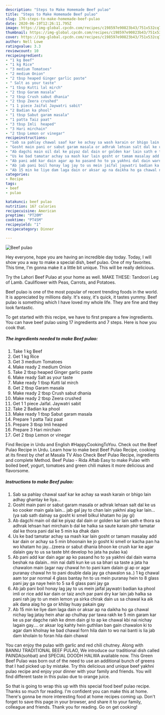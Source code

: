```yaml
---
description: "Steps to Make Homemade Beef pulao"
title: "Steps to Make Homemade Beef pulao"
slug: 176-steps-to-make-homemade-beef-pulao
date: 2020-06-19T12:26:11.795Z
image: https://img-global.cpcdn.com/recipes/c198597e90823b43/751x532cq70/beef-pulao-recipe-main-photo.jpg
thumbnail: https://img-global.cpcdn.com/recipes/c198597e90823b43/751x532cq70/beef-pulao-recipe-main-photo.jpg
cover: https://img-global.cpcdn.com/recipes/c198597e90823b43/751x532cq70/beef-pulao-recipe-main-photo.jpg
author: Nell Lowe
ratingvalue: 3.3
reviewcount: 10
recipeingredient:
- "1 kg Beef"
- "1 kg Rice"
- "3 medium Tomatoes"
- "2 medium Onion"
- "2 tbsp heaped Ginger garlic paste"
- " Salt as your taste"
- "1 tbsp Kutti lal mirch"
- "2 tbsp Garam masala"
- "2 tbsp Crush sabut dhania"
- "2 tbsp Zeera crushed"
- "1 1 piece Jaifal Jaywatri sabit"
- "2 Badian ka phool"
- "1 tbsp Sabut garam masala"
- "1 patta Taiz paat"
- "3 tbsp Imli  heaped"
- "3 Hari mirchain"
- "2 tbsp Lemon or vinegar"
recipeinstructions:
- "Sab sa pahlay chawal saaf kar ke achay sa wash karain or bhigo lain adhay ghantay ke liya..."
- "Gosht main pani or sabut garam masala or adhrak lehsan salt dal ke us ko cooker main gala lain... jab gal jay to chan lain yakhni alag kar lain... (ya sab sath dalnay sa gosht ki smell bilkul khatam ho jay gi)"
- "Ab dagchi main oil dal ke piyaz dal dain or golden kar lain sath e thora sa adhrak lehsan hari mirchain b dal ke halka sa saute karain phir tamatar dal ke thora pani dal ke 5 min ka dhak dain"
- "Us ke bad tamatar achay sa mash kar lain gosht or tamam masalay add kar dain or achay sa 5 min bhoonain ke jo gosht ki smell or kacha pan ha wo khatam ho jay...(zeera or sabut dhania bhoon ke crush kar ke agar dalain gay to us sa taste bht develop ho jata ha pulao ka)"
- "Ab pani add kar dain agar ap ko pasand ho to ya yakhni dal dain warna beshak na dalain.. min nai dalti kun ke us sa bhari sa taste a jata ha chawalon main (agar nay chawal hn to pani kam dalain gi ap or agar puranay chawal hn to pani double dala jay ga chawalon sa..) 1 kg chawal aam tor par normal 4 glass bantay hn to us mein puranay hein to 8 glass pani jay ga naye hein to 5 sa 6 glass pani jay ga"
- "Ab jab pani boil honay lag jay to us mein jaifal jaywatri badian ka phool imli or rice add kar dain or taiz anch par pani dry kar lain jab halka sa pani rah jay to un mein lemon ya sirka chirak dain us sa chawal ka aik aik dana alag ho ga or khilay huay pakain gay"
- "Ab 15 min ke liye dam laga dain or aksar ap na daikha ho ga chawal nichay lag jatay hein ahar ap chulhay par tawa rakh ke 5 min garam kar ke us par dagche rakh ke dmm dain gi to ap ke chawal kbi nai nichay lagain gay.... or aksar log kahty hein guthlian ban gain chawalon ki to agar dam kholnay ke bad chawal forn hila dain to wo nai banti is lia jab dam kholain to foran hila dain chawal"
categories:
- Recipe
tags:
- beef
- pulao

katakunci: beef pulao 
nutrition: 167 calories
recipecuisine: American
preptime: "PT20M"
cooktime: "PT45M"
recipeyield: "1"
recipecategory: Dinner

---
```



![Beef pulao](https://img-global.cpcdn.com/recipes/c198597e90823b43/751x532cq70/beef-pulao-recipe-main-photo.jpg)

Hey everyone, hope you are having an incredible day today. Today, I will show you a way to make a special dish, beef pulao. One of my favorites. This time, I'm gonna make it a little bit unique. This will be really delicious.

Try the Lahori Beef Pulao at your home as well. MAKE THESE: Tandoori Leg of Lamb. Cauliflower with Peas, Carrots, and Potatoes.

Beef pulao is one of the most popular of recent trending foods in the world. It is appreciated by millions daily. It's easy, it's quick, it tastes yummy. Beef pulao is something which I have loved my whole life. They are fine and they look fantastic.


To get started with this recipe, we have to first prepare a few ingredients. You can have beef pulao using 17 ingredients and 7 steps. Here is how you cook that.

<!--inarticleads1-->

##### The ingredients needed to make Beef pulao:

1. Take 1 kg Beef
1. Get 1 kg Rice
1. Get 3 medium Tomatoes
1. Make ready 2 medium Onion
1. Take 2 tbsp heaped Ginger garlic paste
1. Make ready  Salt as your taste
1. Make ready 1 tbsp Kutti lal mirch
1. Get 2 tbsp Garam masala
1. Make ready 2 tbsp Crush sabut dhania
1. Make ready 2 tbsp Zeera crushed
1. Get 1 1 piece Jaifal. Jaywatri sabit
1. Take 2 Badian ka phool
1. Make ready 1 tbsp Sabut garam masala
1. Prepare 1 patta Taiz paat
1. Prepare 3 tbsp Imli  heaped
1. Prepare 3 Hari mirchain
1. Get 2 tbsp Lemon or vinegar


Find Recipe in Urdu and English #HappyCookingToYou. Check out the Beef Pulao Recipe in Urdu. Learn how to make best Beef Pulao Recipe, cooking at its finest by chef at Masala TV Also Check Beef Pulao Recipe, ingredients and complete Method. Beef Pulao - Rida Aftab Easy to make Pulao with boiled beef, yogurt, tomatoes and green chili makes it more delicious and flavorsome. 

<!--inarticleads2-->

##### Instructions to make Beef pulao:

1. Sab sa pahlay chawal saaf kar ke achay sa wash karain or bhigo lain adhay ghantay ke liya...
1. Gosht main pani or sabut garam masala or adhrak lehsan salt dal ke us ko cooker main gala lain... jab gal jay to chan lain yakhni alag kar lain... (ya sab sath dalnay sa gosht ki smell bilkul khatam ho jay gi)
1. Ab dagchi main oil dal ke piyaz dal dain or golden kar lain sath e thora sa adhrak lehsan hari mirchain b dal ke halka sa saute karain phir tamatar dal ke thora pani dal ke 5 min ka dhak dain
1. Us ke bad tamatar achay sa mash kar lain gosht or tamam masalay add kar dain or achay sa 5 min bhoonain ke jo gosht ki smell or kacha pan ha wo khatam ho jay...(zeera or sabut dhania bhoon ke crush kar ke agar dalain gay to us sa taste bht develop ho jata ha pulao ka)
1. Ab pani add kar dain agar ap ko pasand ho to ya yakhni dal dain warna beshak na dalain.. min nai dalti kun ke us sa bhari sa taste a jata ha chawalon main (agar nay chawal hn to pani kam dalain gi ap or agar puranay chawal hn to pani double dala jay ga chawalon sa..) 1 kg chawal aam tor par normal 4 glass bantay hn to us mein puranay hein to 8 glass pani jay ga naye hein to 5 sa 6 glass pani jay ga
1. Ab jab pani boil honay lag jay to us mein jaifal jaywatri badian ka phool imli or rice add kar dain or taiz anch par pani dry kar lain jab halka sa pani rah jay to un mein lemon ya sirka chirak dain us sa chawal ka aik aik dana alag ho ga or khilay huay pakain gay
1. Ab 15 min ke liye dam laga dain or aksar ap na daikha ho ga chawal nichay lag jatay hein ahar ap chulhay par tawa rakh ke 5 min garam kar ke us par dagche rakh ke dmm dain gi to ap ke chawal kbi nai nichay lagain gay.... or aksar log kahty hein guthlian ban gain chawalon ki to agar dam kholnay ke bad chawal forn hila dain to wo nai banti is lia jab dam kholain to foran hila dain chawal


You can enjoy the pulao with garlic and red chili chutney. Along with BANNU TRADITIONAL BEEF PULAO, We introduce our traditional dish called PAINDA(sohbat) and SPECIAL DOODH HALWA available now. This Green Beef Pulao was born out of the need to use an additional bunch of greens that I had picked up by mistake. Try this delicious and unique beef yakhni pulao recipe and enjoy your dinner with your family and friends. You will find different taste in this pulao due to orange juice. 

So that is going to wrap this up with this special food beef pulao recipe. Thanks so much for reading. I'm confident you can make this at home. There's gonna be more interesting food at home recipes coming up. Don't forget to save this page in your browser, and share it to your family, colleague and friends. Thank you for reading. Go on get cooking!
